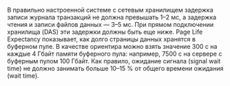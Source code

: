 В правильно настроенной системе с сетевым хранилищем задержка записи журнала транзакций не должна превышать 1–2 мс, а задержка чтения и записи файлов данных — 3–5 мс. При прямом подключении хранилища (DAS) эти задержки должны быть еще ниже.
Page Life Expectancy показывает, как долго страницы данных хранятся в буферном пуле. В качестве ориентира можно взять значение 300 с на каждые 4 Гбайт памяти буферного пула: например, 7500 с на сервере с буферным пулом 100 Гбайт.
Как правило, ожидание сигнала (signal wait time) не должно занимать больше 10–15 % от общего времени ожидания (wait time).
